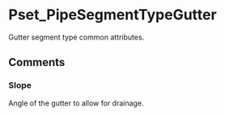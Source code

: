 # Pset_PipeSegmentTypeGutter

Gutter segment type common attributes.
<!-- end of short definition -->

## Comments

### Slope

Angle of the gutter to allow for drainage.

